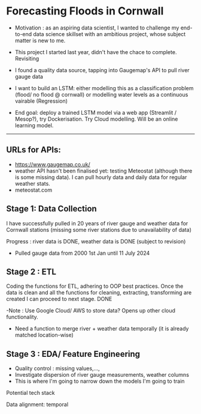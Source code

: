 # Forecasting Floods in Cornwall 

- Motivation : as an aspiring data scientist, I wanted to challenge my end-to-end data science skillset with an ambitious project, whose subject matter is new to me.

- This project I started last year, didn't have the chace to complete. Revisiting

- I found a quality data source, tapping into Gaugemap's API to pull river gauge data

- I want to build an LSTM: either modelling this as a classification problem (flood/ no flood @ cornwall) or modelling water levels as a continuous vairable (Regression)


- End goal: deploy a trained LSTM model via a web app (Streamlit / Mesop?), try Dockerisation. Try Cloud modelling. Will be an online learning model. 




-----
## URLs for APIs:
- https://www.gaugemap.co.uk/
-  weather API hasn't been finalised yet: testing Meteostat (although there is some missing data). I can pull hourly data and daily data for regular weather stats.
- meteostat.com 


## Stage 1: Data Collection 

I have successfully pulled in 20 years of river gauge and weather data for Cornwall stations (missing some river stations due to unavailability of data)

Progress : river data is DONE, weather data is DONE (subject to revision)

- Pulled gauge data from 2000 1st Jan until 11 July 2024



## Stage 2 : ETL 

Coding the functions for ETL, adhering to OOP best practices. Once the data is clean and all the functions for cleaning, extracting, transforming are created I can proceed to next stage. DONE

-Note : Use Google Cloud/ AWS to store data? Opens up other cloud functionality. 

- Need a function to merge river + weather data temporally (it is already matched location-wise)


## Stage 3 : EDA/ Feature Engineering

- Quality control : missing values,...,
- Investigate dispersion of river gauge measurements, weather columns 
- This is where I'm going to narrow down the models I'm going to train 


Potential tech stack 

<!-- Technologies and Frameworks
Frameworks: TensorFlow, PyTorch, and Scikit-learn (for initial model training and simpler online learning tasks).
Streaming Platforms: Apache Kafka, Apache Flink, and AWS Kinesis for managing data streams.
Cloud Services: AWS, Azure, and Google Cloud offer capabilities for deploying and managing real-time machine learning applications. -->


Data alignment: temporal 
